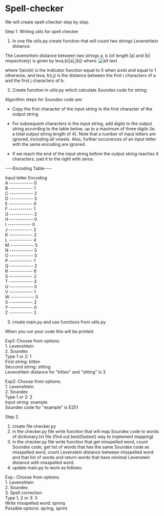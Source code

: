 # Spell-checker
We will create spell-checker step by step.

Step 1. Writing utils for spell checker

1. In one file utils.py create function that will count two strings Levenshtein distance.

The Levenshtein distance between two strings a, b (of length |a| and |b| respectively) is given by leva,b(|a|,|b|) where:
![alt text](https://23o0161033pm1289qo1hzrwi-wpengine.netdna-ssl.com/wp-content/uploads/2017/01/Maths-768x162.jpg)

where 1(ai≠bi) is the indicator function equal to 0 when ai≠bi and equal to 1 otherwise, and leva, b(i,j) is the distance between the first i characters of a and the first j characters of b.

2. Create function in utils.py which calculate Soundex code for string:

Algorithm steps for Soundex code are:

- Copy the first character of the input string to the first character of the output string

- For subsequent characters in the input string, add digits to the output string according to the table below, up to a maximum of three digits (ie. a total output string length of 4). Note that a number of input letters are ignored, including all vowels. Also, further occurences of an input letter with the same encoding are ignored.

- If we reach the end of the input string before the output string reaches 4 characters, pad it to the right with zeros.

----Encoding Table----

Input letter	 Encoding <br />
A	------------ 0 <br />
B	------------ 1 <br />
C	------------ 2 <br />
D	------------ 3 <br />
E	------------ 0 <br />
F	------------ 1 <br />
G	------------ 2 <br />
H	------------ 0 <br />
I	------------ 0 <br />
J	------------ 2 <br />
K	------------ 2 <br />
L	------------ 4 <br />
M	------------ 5 <br />
N	------------ 5 <br />
O	------------ 0 <br />
P	------------ 1 <br />
Q	------------ 2 <br />
R	------------ 6 <br />
S	------------ 2 <br />
T	------------ 3 <br />
U	------------ 0 <br />
V	------------ 1 <br />
W	------------ 0 <br />
X	------------ 2 <br />
Y	------------ 0 <br />
Z	------------ 2 <br />

3. create main.py and use functions from utils.py

When you run your code this will be printed: <br />


Exp1: Choose from options: <br />
        1. Levenshtein <br />
        2. Soundex <br />
       Type 1 or 2: 1 <br />
       First string: kitten <br />
       Seccond string: sitting <br />
       Levenshtein distance for "kitten" and "sitting" is 3 <br />
       
       
Exp2: Choose from options: <br />
        1. Levenshtein <br />
        2. Soundex <br />
       Type 1 or 2: 2 <br />
       Input string: example <br />
       Soundex code for "example" is E251 <br />
       
       

Step 2. 

1. create file checker.py <br />
2. in the checker.py file write function that will map Soundex code to words of dictionary.txt file (find out best(fastest) way to implement mapping) <br />
3. in the checker.py file write function that get misspelled word, count Soundex code, get list of words that has the same Soundex code as misspelled word, count Levenstein distance between misspelled word and that list of words and return words that have minimal Levenstein distance with misspelled word. <br />
4. update main.py to work as follows: <br />

Exp.: Choose from options: <br />
        1. Levenshtein <br />
        2. Soundex <br />
        3. Spell correction <br />
      Type 1, 2 or 3: 3 <br />
      Write misspelled word: sprinq <br />
      Possible options: spring, sprint
 
